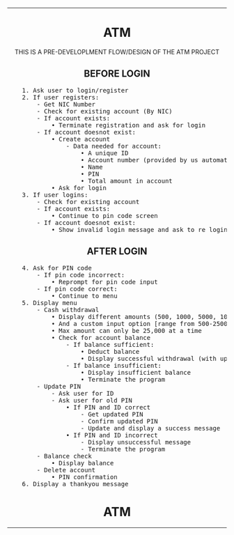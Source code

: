 <hr>
<h1 align = "center">
    ATM
</h1>

<p align = "center">
    THIS IS A PRE-DEVELOPLMENT FLOW/DESIGN OF THE ATM PROJECT
</p>

<h2 align = "center">
    BEFORE LOGIN
</h2>

<pre>
    1. Ask user to login/register
    2. If user registers:
        - Get NIC Number
        - Check for existing account (By NIC)
        - If account exists:
            • Terminate registration and ask for login
        - If account doesnot exist:
            • Create account
                - Data needed for account:
                    • A unique ID
                    • Account number (provided by us automatically)
                    • Name
                    • PIN
                    • Total amount in account
            • Ask for login
    3. If user logins:
        - Check for existing account
        - If account exists:
            • Continue to pin code screen
        - If account doesnot exist:
            • Show invalid login message and ask to re login
</pre>
        
<h2 align = "center">
    AFTER LOGIN
</h2>

<pre>
    4. Ask for PIN code
        - If pin code incorrect:
            • Reprompt for pin code input
        - If pin code correct:
            • Continue to menu
    5. Display menu
        - Cash withdrawal
            • Display different amounts (500, 1000, 5000, 10000, 20000, 25000)
            • And a custom input option [range from 500-25000]
            • Max amount can only be 25,000 at a time
            • Check for account balance
                - If balance sufficient:
                    • Deduct balance
                    • Display successful withdrawal (with updated amount in account)
                - If balance insufficient:
                    • Display insufficient balance
                    • Terminate the program
        - Update PIN
            - Ask user for ID
            - Ask user for old PIN
                • If PIN and ID correct
                    - Get updated PIN
                    - Confirm updated PIN
                    - Update and display a success message
                • If PIN and ID incorrect
                    - Display unsuccessful message
                    - Terminate the program
        - Balance check
            • Display balance
        - Delete account
            • PIN confirmation
    6. Display a thankyou message
</pre>

<h1 align = "center">
    ATM
</h1>
<hr>
